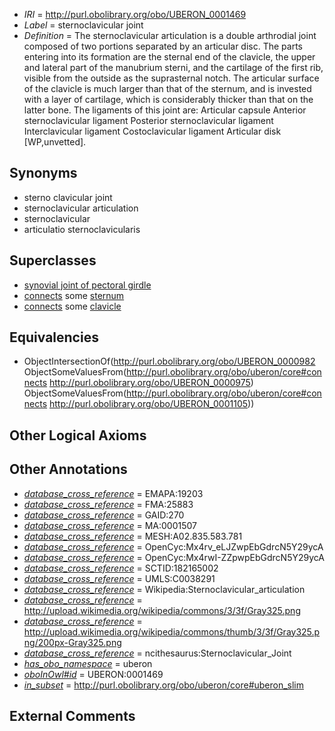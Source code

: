  * *IRI* = http://purl.obolibrary.org/obo/UBERON_0001469
 * *Label* = sternoclavicular joint
 * *Definition* = The sternoclavicular articulation is a double arthrodial joint composed of two portions separated by an articular disc. The parts entering into its formation are the sternal end of the clavicle, the upper and lateral part of the manubrium sterni, and the cartilage of the first rib, visible from the outside as the suprasternal notch. The articular surface of the clavicle is much larger than that of the sternum, and is invested with a layer of cartilage, which is considerably thicker than that on the latter bone. The ligaments of this joint are: Articular capsule Anterior sternoclavicular ligament Posterior sternoclavicular ligament Interclavicular ligament Costoclavicular ligament Articular disk [WP,unvetted].

## Synonyms

 * sterno clavicular joint
 * sternoclavicular articulation
 * sternoclavicular
 * articulatio sternoclavicularis

## Superclasses

 * [synovial joint of pectoral girdle](../../UBERON/08/UBERON_0011108.md)
 * [connects](../../ts/core#connects.md) some [sternum](../../UBERON/75/UBERON_0000975.md)
 * [connects](../../ts/core#connects.md) some [clavicle](../../UBERON/05/UBERON_0001105.md)

## Equivalencies

 * ObjectIntersectionOf(<http://purl.obolibrary.org/obo/UBERON_0000982> ObjectSomeValuesFrom(<http://purl.obolibrary.org/obo/uberon/core#connects> <http://purl.obolibrary.org/obo/UBERON_0000975>) ObjectSomeValuesFrom(<http://purl.obolibrary.org/obo/uberon/core#connects> <http://purl.obolibrary.org/obo/UBERON_0001105>))

## Other Logical Axioms


## Other Annotations

 * *[database_cross_reference](../../ef/oboInOwl#hasDbXref.md)* = EMAPA:19203
 * *[database_cross_reference](../../ef/oboInOwl#hasDbXref.md)* = FMA:25883
 * *[database_cross_reference](../../ef/oboInOwl#hasDbXref.md)* = GAID:270
 * *[database_cross_reference](../../ef/oboInOwl#hasDbXref.md)* = MA:0001507
 * *[database_cross_reference](../../ef/oboInOwl#hasDbXref.md)* = MESH:A02.835.583.781
 * *[database_cross_reference](../../ef/oboInOwl#hasDbXref.md)* = OpenCyc:Mx4rv_eLJZwpEbGdrcN5Y29ycA
 * *[database_cross_reference](../../ef/oboInOwl#hasDbXref.md)* = OpenCyc:Mx4rwI-ZZpwpEbGdrcN5Y29ycA
 * *[database_cross_reference](../../ef/oboInOwl#hasDbXref.md)* = SCTID:182165002
 * *[database_cross_reference](../../ef/oboInOwl#hasDbXref.md)* = UMLS:C0038291
 * *[database_cross_reference](../../ef/oboInOwl#hasDbXref.md)* = Wikipedia:Sternoclavicular_articulation
 * *[database_cross_reference](../../ef/oboInOwl#hasDbXref.md)* = http://upload.wikimedia.org/wikipedia/commons/3/3f/Gray325.png
 * *[database_cross_reference](../../ef/oboInOwl#hasDbXref.md)* = http://upload.wikimedia.org/wikipedia/commons/thumb/3/3f/Gray325.png/200px-Gray325.png
 * *[database_cross_reference](../../ef/oboInOwl#hasDbXref.md)* = ncithesaurus:Sternoclavicular_Joint
 * *[has_obo_namespace](../../ce/oboInOwl#hasOBONamespace.md)* = uberon
 * *[oboInOwl#id](../../id/oboInOwl#id.md)* = UBERON:0001469
 * *[in_subset](../../et/oboInOwl#inSubset.md)* = http://purl.obolibrary.org/obo/uberon/core#uberon_slim

## External Comments

